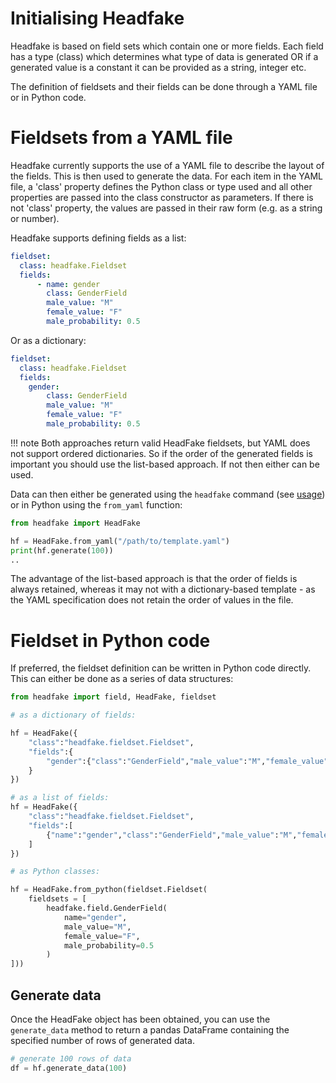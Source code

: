 # Initialising Headfake

Headfake is based on field sets which contain one or more fields.  Each field has a type (class) which determines what type of data is generated OR if a generated value is a constant it can be provided as a string, integer etc.

The definition of fieldsets and their fields can be done through a YAML file or in Python code.

# Fieldsets from a YAML file
Headfake currently supports the use of a YAML file to describe the layout of the fields. This is then used to generate the data. For each item in the YAML file, a 'class' property defines the Python class or type used and all other properties are passed into the class constructor as parameters. If there is not 'class' property, the values are passed in their raw form (e.g. as a string or number).

Headfake supports defining fields as a list:

```yaml
fieldset:
  class: headfake.Fieldset
  fields:
      - name: gender
        class: GenderField
        male_value: "M"
        female_value: "F"
        male_probability: 0.5
```

Or as a dictionary:
```yaml
fieldset:
  class: headfake.Fieldset
  fields:
    gender:
        class: GenderField
        male_value: "M"
        female_value: "F"
        male_probability: 0.5
```

!!! note
	Both approaches return valid HeadFake fieldsets, but YAML does not support ordered dictionaries. So if the order of
	the generated fields is important you should use the list-based approach. If not then either can be used.

Data can then either be generated using the `headfake` command (see [usage](../../usage)) or in Python
using the `from_yaml` function:

```python
from headfake import HeadFake

hf = HeadFake.from_yaml("/path/to/template.yaml")
print(hf.generate(100))
..
```

The advantage of the list-based approach is that the order of fields is always retained, whereas it may not with a dictionary-based template - as the YAML specification does not retain the order of values in the file.

# Fieldset in Python code
If preferred, the fieldset definition can be written in Python code directly. This can either be done as a series of
data structures:

```python
from headfake import field, HeadFake, fieldset

# as a dictionary of fields:

hf = HeadFake({
	"class":"headfake.fieldset.Fieldset",
	"fields":{
		"gender":{"class":"GenderField","male_value":"M","female_value":"F","male_probability":0.5}
	}
})

# as a list of fields:
hf = HeadFake({
	"class":"headfake.fieldset.Fieldset",
	"fields":[
		{"name":"gender","class":"GenderField","male_value":"M","female_value":"F","male_probability":0.5}
	]
})

# as Python classes:

hf = HeadFake.from_python(fieldset.Fieldset(
    fieldsets = [
        headfake.field.GenderField(
            name="gender",
            male_value="M",
            female_value="F",
            male_probability=0.5
        )
]))
```

## Generate data
Once the HeadFake object has been obtained, you can use the `generate_data` method to return a pandas DataFrame containing the specified number of rows of generated data.

```python
# generate 100 rows of data
df = hf.generate_data(100)
```